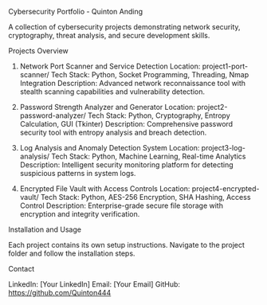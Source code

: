Cybersecurity Portfolio - Quinton Anding

A collection of cybersecurity projects demonstrating network security, cryptography, threat analysis, and secure development skills.

Projects Overview

1. Network Port Scanner and Service Detection
Location: project1-port-scanner/
Tech Stack: Python, Socket Programming, Threading, Nmap Integration
Description: Advanced network reconnaissance tool with stealth scanning capabilities and vulnerability detection.

2. Password Strength Analyzer and Generator
Location: project2-password-analyzer/
Tech Stack: Python, Cryptography, Entropy Calculation, GUI (Tkinter)
Description: Comprehensive password security tool with entropy analysis and breach detection.

3. Log Analysis and Anomaly Detection System
Location: project3-log-analysis/
Tech Stack: Python, Machine Learning, Real-time Analytics
Description: Intelligent security monitoring platform for detecting suspicious patterns in system logs.

4. Encrypted File Vault with Access Controls
Location: project4-encrypted-vault/
Tech Stack: Python, AES-256 Encryption, SHA Hashing, Access Control
Description: Enterprise-grade secure file storage with encryption and integrity verification.


Installation and Usage

Each project contains its own setup instructions. Navigate to the project folder and follow the installation steps.

Contact

LinkedIn: [Your LinkedIn]
Email: [Your Email]
GitHub: https://github.com/Quinton444
